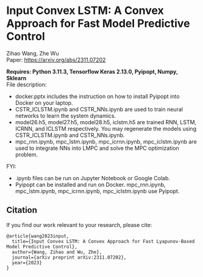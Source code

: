 # Input Convex LSTM: A Convex Approach for Fast Model Predictive Control

Zihao Wang, Zhe Wu </br>
Paper: https://arxiv.org/abs/2311.07202 </br>

**Requires: Python 3.11.3, Tensorflow Keras 2.13.0, Pyipopt, Numpy, Sklearn** </br>
File description:
* docker.pptx includes the instruction on how to install Pyipopt into Docker on your laptop. </br>
* CSTR_ICLSTM.ipynb and CSTR_NNs.ipynb are used to train neural networks to learn the system dynamics. </br>
* model26.h5, model27.h5, model28.h5, iclstm.h5 are trained RNN, LSTM, ICRNN, and ICLSTM respectively. You may regenerate the models using CSTR_ICLSTM.ipynb and CSTR_NNs.ipynb. <br>
* mpc_rnn.ipynb, mpc_lstm.ipynb, mpc_icrnn.ipynb, mpc_iclstm.ipynb are used to integrate NNs into LMPC and solve the MPC optimization problem.

FYI:
* .ipynb files can be run on Jupyter Notebook or Google Colab.
* Pyipopt can be installed and run on Docker. mpc_rnn.ipynb, mpc_lstm.ipynb, mpc_icrnn.ipynb, mpc_iclstm.ipynb use Pyipopt.

## Citation </br>
If you find our work relevant to your research, please cite:
```
@article{wang2023input,
  title={Input Convex LSTM: A Convex Approach for Fast Lyapunov-Based Model Predictive Control},
  author={Wang, Zihao and Wu, Zhe},
  journal={arXiv preprint arXiv:2311.07202},
  year={2023}
}
```
